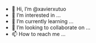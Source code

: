 - 👋 Hi, I’m @xavierxutuo
- 👀 I’m interested in ...
- 🌱 I’m currently learning ...
- 💞️ I’m looking to collaborate on ...
- 📫 How to reach me ...

<!---
xavierxutuo/xavierxutuo is a ✨ special ✨ repository because its `README.md` (this file) appears on your GitHub profile.
You can click the Preview link to take a look at your changes.
--->
